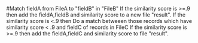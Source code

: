 #Match fieldA from FileA to "fieldB" in "FileB"
If the similarity score is >=.9 then add the fieldA,fieldB and similarity score to a new file "result".
If the similarity score is <.9 then 
   Do a match betweeen those records which have similarity score < .9  and fieldC of records in FileC
   If the similarity score is >=.9 then add the fieldA,fieldC and similarity score to file "result".   
